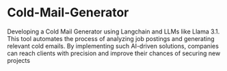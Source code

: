 # Cold-Mail-Generator
Developing a Cold Mail Generator using Langchain and LLMs like Llama 3.1. This  tool automates the process of analyzing job postings and generating relevant cold  emails. By implementing such AI-driven solutions, companies can reach clients with precision and improve their chances of  securing new projects
